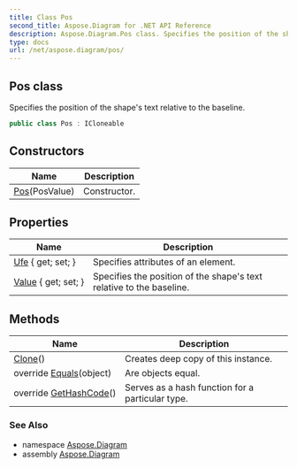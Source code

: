 ```yaml
---
title: Class Pos
second_title: Aspose.Diagram for .NET API Reference
description: Aspose.Diagram.Pos class. Specifies the position of the shapes text relative to the baseline
type: docs
url: /net/aspose.diagram/pos/
---
```

## Pos class

Specifies the position of the shape's text relative to the baseline.

```csharp
public class Pos : ICloneable
```

## Constructors

| Name | Description |
| --- | --- |
| [Pos](pos/)(PosValue) | Constructor. |

## Properties

| Name | Description |
| --- | --- |
| [Ufe](../../aspose.diagram/pos/ufe/) { get; set; } | Specifies attributes of an element. |
| [Value](../../aspose.diagram/pos/value/) { get; set; } | Specifies the position of the shape's text relative to the baseline. |

## Methods

| Name | Description |
| --- | --- |
| [Clone](../../aspose.diagram/pos/clone/)() | Creates deep copy of this instance. |
| override [Equals](../../aspose.diagram/pos/equals/)(object) | Are objects equal. |
| override [GetHashCode](../../aspose.diagram/pos/gethashcode/)() | Serves as a hash function for a particular type. |

### See Also

* namespace [Aspose.Diagram](../../aspose.diagram/)
* assembly [Aspose.Diagram](../../)


